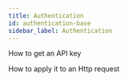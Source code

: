 ```yaml
---
title: Authentication
id: authentication-base
sidebar_label: Authentication
---
```


How to get an API key

How to apply it to an Http request